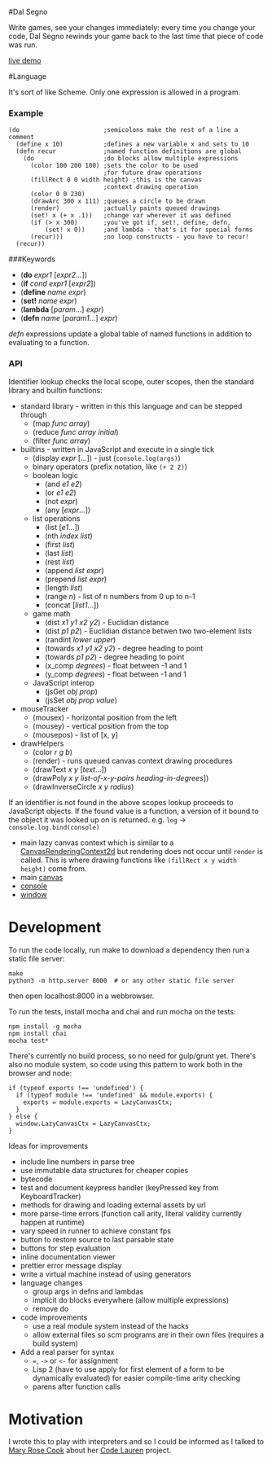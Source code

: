 #Dal Segno

Write games, see your changes immediately:
every time you change your code, Dal Segno rewinds your game
back to the last time that piece of code was run.

[live demo](http://dalsegno.ballingt.com/)

#Language

It's sort of like Scheme.
Only one expression is allowed in a program.

### Example
    (do                       ;semicolons make the rest of a line a comment
      (define x 10)           ;defines a new variable x and sets to 10
      (defn recur             ;named function definitions are global
        (do                   ;do blocks allow multiple expressions
          (color 100 200 100) ;sets the color to be used
                              ;for future draw operations
          (fillRect 0 0 width height) ;this is the canvas
                              ;context drawing operation
          (color 0 0 230)   
          (drawArc 300 x 111) ;queues a circle to be drawn
          (render)            ;actually paints queued drawings
          (set! x (+ x .1))   ;change var wherever it was defined
          (if (> x 300)       ;you've got if, set!, define, defn,
              (set! x 0))     ;and lambda - that's it for special forms
          (recur)))           ;no loop constructs - you have to recur!
      (recur))

###Keywords
* (**do** *expr1* [*expr2...*])
* (**if** *cond* *expr1* [*expr2*])
* (**define** *name* *expr*)
* (**set!** *name* *expr*)
* (**lambda** [*param*...] *expr*)
* (**defn** *name* [*param1*...] *expr*)

*defn* expressions update a global table of named functions in addition to
evaluating to a function.

### API

Identifier lookup checks the local scope, outer scopes, then
the standard library and builtin functions:

* standard library - written in this this language and can be stepped through
  * (map *func* *array*)
  * (reduce *func* *array* *initial*)
  * (filter *func* *array*)
* builtins - written in JavaScript and execute in a single tick
  * (display *expr* [...]) - just (`console.log(args)`)
  * binary operators (prefix notation, like `(+ 2 2)`)
  * boolean logic
    * (and *e1* *e2*)
    * (or *e1* *e2*)
    * (not *expr*)
    * (any [*expr*...])
  * list operations
    * (list [*e1*...])
    * (nth *index* *list*)
    * (first *list*)
    * (last *list*)
    * (rest *list*)
    * (append *list* *expr*)
    * (prepend *list* *expr*)
    * (length *list*)
    * (range *n*) - list of n numbers from 0 up to n-1
    * (concat [*list1*...])
  * game math
    * (dist *x1* *y1* *x2* *y2*) - Euclidian distance
    * (dist *p1* *p2*) - Euclidian distance betwen two two-element lists
    * (randint *lower* *upper*)
    * (towards *x1* *y1* *x2* *y2*) - degree heading to point
    * (towards *p1* *p2*) - degree heading to point
    * (x_comp *degrees*) - float between -1 and 1
    * (y_comp *degrees*) - float between -1 and 1
  * JavaScript interop
    * (jsGet *obj* *prop*)
    * (jsSet *obj* *prop* *value*)
* mouseTracker
  * (mousex) - horizontal position from the left
  * (mousey) - vertical position from the top
  * (mousepos) - list of [x, y]
* drawHelpers
  * (color *r* *g* *b*)
  * (render) - runs queued canvas context drawing procedures
  * (drawText *x* *y* [*text*...])
  * (drawPoly *x* *y* *list-of-x-y-pairs* *heading-in-degrees*])
  * (drawInverseCircle *x* *y* *radius*)

If an identifier is not found in the above scopes lookup proceeds to
JavaScript objects. If the found value is a function, a version of
it bound to the object it was looked up on is returned.
e.g. `log` -> `console.log.bind(console)`

* main lazy canvas context which is similar to a [CanvasRenderingContext2d](
  https://developer.mozilla.org/en-US/docs/Web/API/CanvasRenderingContext2D)
  but rendering does not occur until `render` is called. This is where
  drawing functions like `(fillRect x y width height)` come from.
* main [canvas](https://developer.mozilla.org/en-US/docs/Web/API/HTMLCanvasElement)
* [console](https://developer.mozilla.org/en-US/docs/Web/API/Console)
* [window](https://developer.mozilla.org/en-US/docs/Web/API/Window)

# Development

To run the code locally, run make to download a dependency then run a static file server:

    make
    python3 -m http.server 8000  # or any other static file server

then open localhost:8000 in a webbrowser.

To run the tests, install mocha and chai and run mocha on the tests:

    npm install -g mocha
    npm install chai
    mocha test*

There's currently no build process, so no need for gulp/grunt yet.
There's also no module system, so code using this pattern to work
both in the browser and node:

    if (typeof exports !== 'undefined') {
      if (typeof module !== 'undefined' && module.exports) {
        exports = module.exports = LazyCanvasCtx;
      }
    } else {
      window.LazyCanvasCtx = LazyCanvasCtx;
    }

Ideas for improvements

* include line numbers in parse tree
* use immutable data structures for cheaper copies
* bytecode
* test and document keypress handler (keyPressed key from KeyboardTracker)
* methods for drawing and loading external assets by url
* more parse-time errors (function call arity, literal validity
  currently happen at runtime)
* vary speed in runner to achieve constant fps
* button to restore source to last parsable state
* buttons for step evaluation
* inline documentation viewer
* prettier error message display
* write a virtual machine instead of using generators
* language changes
  * group args in defns and lambdas
  * implicit do blocks everywhere (allow multiple expressions)
  * remove do
* code improvements
  * use a real module system instead of the hacks
  * allow external files so scm programs are in their own files (requires
    a build system)
* Add a real parser for syntax
  * `=`, `->` or `<-` for assignment
  * Lisp 2 (have to use apply for first element of a form to be dynamically
    evaluated) for easier compile-time arity checking
  * parens after function calls

# Motivation

I wrote this to play with interpreters and so I could be informed as
I talked to [Mary Rose Cook](http://maryrosecook.com/) about her
[Code Lauren](http://codelauren.com/) project.
